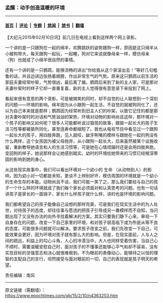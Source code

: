 ### 孟醒：动手创造温暖的环境

---

#### [首页](../../../..?n4363253) &nbsp;|&nbsp; [评论](../../../../../epoch-comment?n4363253) &nbsp;|&nbsp; [专题](../../../../../epoch-special?n4363253) &nbsp;|&nbsp; [禁闻](../../../../../epoch-news?n4363253) &nbsp;|&nbsp; [禁书](../../../../../books?n4363253) &nbsp;|&nbsp; [翻墙](https://github.com/gfw-breaker/nogfw/blob/master/README.md?n4363253)


<div class="post_content" id="artbody" itemprop="articleBody">
 <!-- article content begin -->
 <p>
  【大纪元2015年02月10日讯】前几日在电视上看到这样两个网上录影。
 </p>
 <p>
  一个讲的是一只跟狗在一起的绵羊，欢腾跳跃的姿势跟狗一样，原因是这只绵羊从小被狗带大，每天跟狗一起玩，一起睡，狗对它来说就像母亲一样，模仿母亲（狗）也就成了小绵羊很自然的事情。
 </p>
 <p>
  还有一个讲的是一只鹦鹉，能够流畅的讲出“你给我从这个家滚出去！”等好几句粗鲁的话，并且边讲边张扬着翅膀，作出非常生气的气势。原来这只鹦鹉以前生活的家庭夫妻经常吵架，气势很凶，最后离了婚。鹦鹉后来到了新的主人家，可是那对夫妻吵架时的样子它却一直重复着，新的主人觉得很有意思录下来投到了网上。
 </p>
 <p>
  看起来很有意思的两个录影，可是被搞笑的同时，却不自觉的让人联想到一个深刻的问题——环境的影响。绵羊因为从小跟狗一起生活，不自觉的就被狗同化了，还以为自己本来就是那样；鹦鹉因为经常听到旧主人们的吵架，以致它记住的都是那对夫妻吵架时的对话和气势汹汹的架势。环境对动物的影响尚且这样，那环境对一个孩子的影响又如何呢？很多人可能都听说过狼孩的故事，跟狼一起长大的孩子生活习性等都被狼所同化，甚至连寿命都缩短了。我也从电视节目中看见过一个跟狗一起长大的孩子，用四肢奔跑，见人就咬，龇牙咧嘴的模样与跟她在一起的狗没有什么两样，这个女孩因为被父母抛弃，从小跟狗一起长大，后来虽然被某个设施收留，重新教导她语言和人的生活习惯等，可是她在心情烦躁时还是会用四肢奔跑，变回狗的样子，她说那样会让她感到踏实。幼时的环境给她带来的习惯已经根深蒂固的影响到她的身心。
 </p>
 <p>
  从这些现实故事中，我们可以看出环境对一个幼小的
  <ok href="https://www.epochtimes.com/gb/tag/%E7%94%9F%E5%91%BD.html">
   生命
  </ok>
  （从动物到人）的影响，因为幼小对一切都是未知，更谈不上辨别好坏，模仿周围的环境就是一个幼小的生命生存的本能。动物尚且不谈，我们可能一笑了之，那么我们要给与自己的孩子一个什么样的环境就成了我们每个家长必须面对和认真思考的问题。也有一句话讲孩子是家长的一面镜子，家长什么样孩子就什么样，讲的也是环境的影响问题。
 </p>
 <p>
  我们都希望自己的孩子能像自己设想的那样完美，可是我们在现实生活中的为人处世，对待孩子的态度，却往往事与愿违的把孩子引导成另一番模样而不自知，当问题出现了又没有办法的向外寻找着解决的方案。其实只要我们静下心来，审视一下自身存在的问题，改变一下自己家里的环境，和对孩子居高临下或为所是从等不良的态度，可能很多问题就可以解决。要求孩子改变之前，我们先改变一下自己，可能效果会更好，因为环境对孩子就有那么大的影响。但是，在现实面前，人与人之间的疏远，利益上的勾心斗角，人心的冷漠当中，大人也同样受着伤害，当自己心不顺时，需要温暖安慰自己时，面对孩子的不懂事还能够心平气和却不容易，没有实现目标的坚强意志和决心就很难做到。不为眼前的表像动心，能够持之以恒的理智的支配自己的言行，坦然接受与面对眼前的一切，自己的表现就是孩子明天的希望。
 </p>
 <p>
  责任编辑：南风
 </p>
 <!-- article content end -->
 <div id="below_article_ad">
 </div>
</div>


---

原文链接（需翻墙）：https://www.epochtimes.com/gb/15/2/10/n4363253.htm